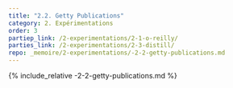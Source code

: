 ```yaml
---
title: "2.2. Getty Publications"
category: 2. Expérimentations
order: 3
partiep_link: /2-experimentations/2-1-o-reilly/
parties_link: /2-experimentations/2-3-distill/
repo: _memoire/2-experimentations/-2-2-getty-publications.md
---
```

{% include_relative -2-2-getty-publications.md %}
